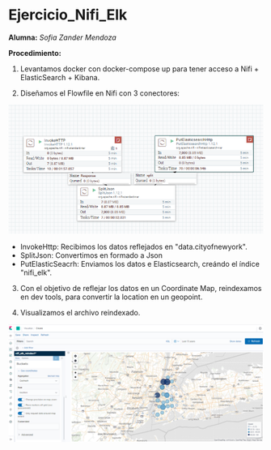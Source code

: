 # Ejercicio_Nifi_Elk

 __Alumna:__ *Sofia Zander Mendoza*

__Procedimiento:__

1. Levantamos docker con docker-compose up para tener acceso a Nifi + ElasticSearch + Kibana.  

2. Diseñamos el Flowfile en Nifi con 3 conectores:

![nfi flowfile](https://github.com/sozanmen/ejercicio_nifi_elk/blob/main/images/1_FlowFile_Nifi.png)

  - InvokeHttp: Recibimos los datos reflejados en "data.cityofnewyork".
  - SplitJson: Convertimos en formado a Json
  - PutElasticSeacrh: Enviamos los datos e Elasticsearch, creándo el índice "nifi_elk". 

3. Con el objetivo de reflejar los datos en un Coordinate Map, reindexamos en dev tools, para convertir la location en un geopoint.

4. Visualizamos el archivo reindexado. 

![mapa](https://github.com/sozanmen/ejercicio_nifi_elk/blob/main/images/8_Kibana_Map.png)
